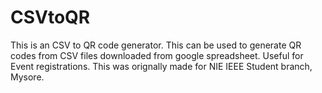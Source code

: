 # CSVtoQR
This is an CSV to QR code generator. This can be used to generate QR codes from CSV files downloaded from google spreadsheet. Useful for Event registrations. This was orignally made for NIE IEEE Student branch, Mysore.
